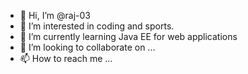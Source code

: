 - 👋 Hi, I’m @raj-03
- 👀 I’m interested in coding and sports.
- 🌱 I’m currently learning Java EE for web applications
- 💞️ I’m looking to collaborate on ...
- 📫 How to reach me ...

<!---
raj-03/raj-03 is a ✨ special ✨ repository because its `README.md` (this file) appears on your GitHub profile.
You can click the Preview link to take a look at your changes.
--->
